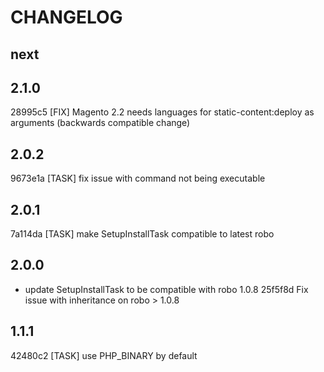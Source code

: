 # CHANGELOG

## next

## 2.1.0

28995c5 [FIX] Magento 2.2 needs languages for static-content:deploy as arguments (backwards compatible change)

## 2.0.2

9673e1a [TASK] fix issue with command not being executable

## 2.0.1

7a114da [TASK] make SetupInstallTask compatible to latest robo

## 2.0.0

- update SetupInstallTask to be compatible with robo 1.0.8
  25f5f8d Fix issue with inheritance on robo > 1.0.8

## 1.1.1

42480c2 [TASK] use PHP_BINARY by default
